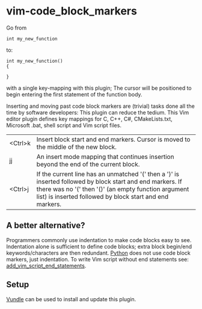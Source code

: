 vim-code_block_markers
======================

Go from
```
int my_new_function
```
to:
```
int my_new_function()
{

}
```
with a single key-mapping with this plugin; The cursor will be positioned to begin entering the first statement of the function body.

Inserting and moving past code block markers are (trivial) tasks done all the time by software developers: This plugin can reduce the tedium. This Vim editor plugin defines key mappings for C, C++, C#, CMakeLists.txt, Microsoft .bat, shell script and Vim script files.

<table>
<tr>
<td>&lt;Ctrl&gt;k</td>
<td>Insert block start and end markers. Cursor is moved to the middle of the new block.
</tr>

<tr>
<td>jj</td>
<td>An insert mode mapping that continues insertion beyond the end of the current block.
</tr>

<tr>
<td>&lt;Ctrl&gt;j</td>
<td>If the current line has an unmatched '(' then a ')' is inserted followed by block start and end markers. If there was no '(' then '()' (an empty function argument list) is inserted followed by block start and end markers.
</tr>
</table>


A better alternative?
---------------------
Programmers commonly use indentation to make code blocks easy to see. Indentation alone is sufficient to define code blocks; extra block begin/end keywords/characters are then redundant. [Python](https://www.python.org/) does not use code block markers, just indentation. To write Vim script without end statements see: [add_vim_script_end_statements](https://github.com/shaneharper/add_vim_script_end_statements).


Setup
-----
[Vundle](https://github.com/gmarik/vundle) can be used to install and update this plugin.
